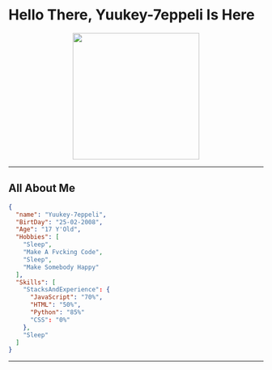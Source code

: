 # Hello There, Yuukey-7eppeli Is Here
<p align='center'>
   <img src="https://files.catbox.moe/rhm9rt.webp" width="250"/>
</p>

---

## All About Me
```json
{
  "name": "Yuukey-7eppeli",
  "BirtDay": "25-02-2008",
  "Age": "17 Y'Old",
  "Hobbies": [
    "Sleep",
    "Make A Fvcking Code",
    "Sleep",
    "Make Somebody Happy"
  ],
  "Skills": [
    "StacksAndExperience": {
      "JavaScript": "70%",
      "HTML": "50%",
      "Python": "85%"
      "CSS": "0%"
    },
    "Sleep"
  ]
}
```

---
